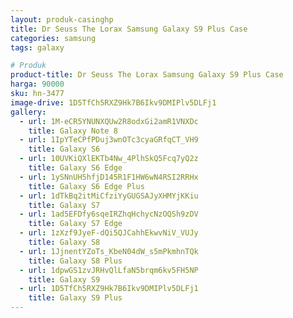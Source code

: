 ```yaml
---
layout: produk-casinghp
title: Dr Seuss The Lorax Samsung Galaxy S9 Plus Case
categories: samsung
tags: galaxy

# Produk
product-title: Dr Seuss The Lorax Samsung Galaxy S9 Plus Case
harga: 90000
sku: hn-3477
image-drive: 1D5TfCh5RXZ9Hk7B6Ikv9DMIPlv5DLFj1
gallery:
  - url: 1M-eCR5YNUNXQUw2R8odxGi2amR1VNXDc
    title: Galaxy Note 8
  - url: 1IpYTeCPfPDuj3wnOTc3cyaGRfqCT_VH9
    title: Galaxy S6
  - url: 10UVKiQXlEKTb4Nw_4PlhSkQ5Fcq7yQ2z
    title: Galaxy S6 Edge
  - url: 1ySNnUH5hfjD145R1F1HW6wN4RSI2RRHx
    title: Galaxy S6 Edge Plus
  - url: 1dTkBq2itMiCfziYyGUGSAJyXHMYjKKiu
    title: Galaxy S7
  - url: 1ad5EFDfy6sqeIRZhqHchycNzOQSh9zDV
    title: Galaxy S7 Edge
  - url: 1zXzf9JyeF-dQi5QJCahhEkwvNiV_VUJy
    title: Galaxy S8
  - url: 1JjnentYZoTs_KbeN04dW_s5mPkmhnTQk
    title: Galaxy S8 Plus
  - url: 1dpwGS1zvJRHvQlLfaN5brqm6kv5FH5NP
    title: Galaxy S9
  - url: 1D5TfCh5RXZ9Hk7B6Ikv9DMIPlv5DLFj1
    title: Galaxy S9 Plus
---
```

